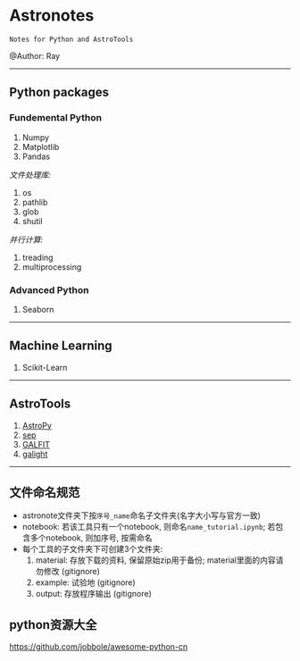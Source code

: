 # Astronotes
`Notes for Python and AstroTools`  

@Author: Ray  

---  
## Python packages 

### Fundemental Python
1. Numpy
2.  Matplotlib
3. Pandas

_文件处理库:_
1. os
2. pathlib
3. glob
4. shutil

_并行计算:_
1. treading
2. multiprocessing

### Advanced Python
1. Seaborn

---
## Machine Learning
1. Scikit-Learn

---
## AstroTools
1. [AstroPy](https://docs.astropy.org/en/stable/index.html#user-documentation)
1. [sep](https://sep.readthedocs.io/en/v1.1.x/tutorial.html)
1. [GALFIT](https://users.obs.carnegiescience.edu/peng/work/galfit/galfit.html)
1. [galight](https://github.com/dartoon/galight)

---
## 文件命名规范
* astronote文件夹下按`序号_name`命名子文件夹(名字大小写与官方一致)
* notebook: 若该工具只有一个notebook, 则命名`name_tutorial.ipynb`; 若包含多个notebook, 则加序号, 按需命名
* 每个工具的子文件夹下可创建3个文件夹:
    1. material: 存放下载的资料, 保留原始zip用于备份; material里面的内容请勿修改 (gitignore)
    2. example: 试验地 (gitignore)
    3. output: 存放程序输出 (gitignore)

## python资源大全
https://github.com/jobbole/awesome-python-cn